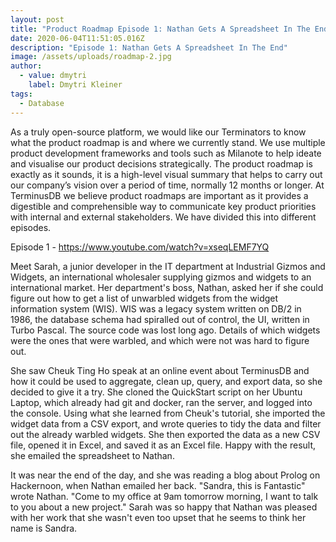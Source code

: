```yaml
---
layout: post
title: "Product Roadmap Episode 1: Nathan Gets A Spreadsheet In The End"
date: 2020-06-04T11:51:05.016Z
description: "Episode 1: Nathan Gets A Spreadsheet In The End"
image: /assets/uploads/roadmap-2.jpg
author:
  - value: dmytri
    label: Dmytri Kleiner
tags:
  - Database
---
```

As a truly open-source platform, we would like our Terminators to know what the product roadmap is and where we currently stand. We use multiple product development frameworks and tools such as Milanote to help ideate and visualise our product decisions strategically. The product roadmap is exactly as it sounds, it is a high-level visual summary that helps to carry out our company’s vision over a period of time, normally 12 months or longer. At TerminusDB we believe product roadmaps are important as it provides a digestible and comprehensible way to communicate key product priorities with internal and external stakeholders. We have divided this into different episodes.  

Episode 1 - <https://www.youtube.com/watch?v=xseqLEMF7YQ>

Meet Sarah, a junior developer in the IT department at Industrial Gizmos and Widgets, an international wholesaler supplying gizmos and widgets to an international market. Her department's boss, Nathan, asked her if she could figure out how to get a list of unwarbled widgets from the widget information system (WIS). WIS was a legacy system written on DB/2 in 1986, the database schema had spiralled out of control, the UI, written in Turbo Pascal. The source code was lost long ago. Details of which widgets were the ones that were warbled, and which were not was hard to figure out. 

She saw Cheuk Ting Ho speak at an online event about TerminusDB and how it could be used to aggregate, clean up, query, and export data, so she decided to give it a try. She cloned the QuickStart script on her Ubuntu Laptop, which already had git and docker, ran the server, and logged into the console.
Using what she learned from Cheuk's tutorial, she imported the widget data from a CSV export, and wrote queries to tidy the data and filter out the already warbled widgets. She then exported the data as a new CSV file, opened it in Excel, and saved it as an Excel file. Happy with the result, she emailed the spreadsheet to Nathan.

It was near the end of the day, and she was reading a blog about Prolog on Hackernoon, when Nathan emailed her back.
"Sandra, this is Fantastic" wrote Nathan. "Come to my office at 9am tomorrow morning, I want to talk to you about a new project." Sarah was so happy that Nathan was pleased with her work that she wasn't even too upset that he seems to think her name is Sandra.